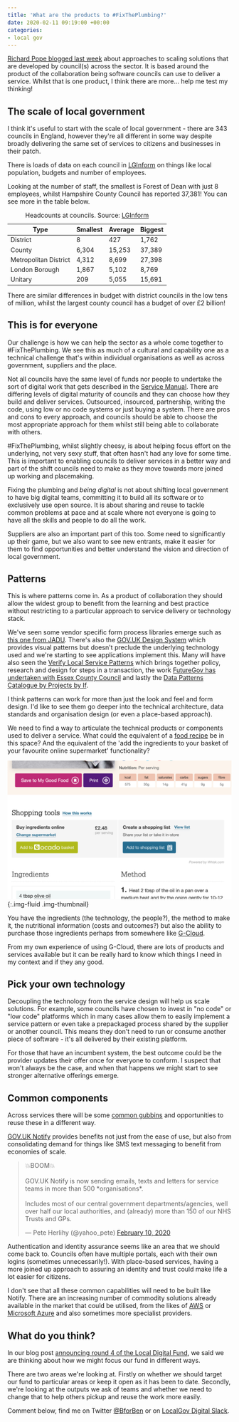 ```yaml
---
title: 'What are the products to #FixThePlumbing?'
date: 2020-02-11 09:19:00 +00:00
categories:
- local gov
---
```


[Richard Pope blogged last week](https://www.dxw.com/2020/02/creating-new-collaborative-organisations-to-operate-shared-services/) about approaches to scaling solutions that are developed by council(s) across the sector. It is based around the product of the collaboration being software councils can use to deliver a service. Whilst that is one product, I think there are more... help me test my thinking!

## The scale of local government

I think it's useful to start with the scale of local government - there are 343 councils in England, however they're all different in some way despite broadly delivering the same set of services to citizens and businesses in their patch.

There is loads of data on each council in [LGInform](https://lginform.local.gov.uk/) on things like local population, budgets and number of employees.

Looking at the number of staff, the smallest is Forest of Dean with just 8 employees, whilst Hampshire County Council has reported 37,381! You can see more in the table below.

<table class="table table-sm">
<caption>Headcounts at councils. Source: <a href="https://lginform.local.gov.uk/" title="Visit the LGInform homepage">LGInform</a></caption>
<thead class="thead-light">
<tr>
<th scope="col">Type</th>
<th scope="col">Smallest</th>
<th scope="col">Average</th>
<th scope="col">Biggest</th>
</tr>
</thead>
<tbody>
<tr>
<td>District</td>
<td>8</td>
<td>427</td>
<td>1,762</td>
</tr>
<tr>
<td>County</td>
<td>6,304</td>
<td>15,253</td>
<td>37,389</td>
</tr>
<tr>
<td>Metropolitan District</td>
<td>4,312</td>
<td>8,699</td>
<td>27,398</td>
</tr>
<tr>
<td>London Borough</td>
<td>1,867</td>
<td>5,102</td>
<td>8,769</td>
</tr>
<tr>
<td>Unitary</td>
<td>209</td>
<td>5,055</td>
<td>15,691</td>
</tr>
</tbody>
</table>

There are similar differences in budget with district councils in the low tens of million, whilst the largest county council has a budget of over £2 billion!

## This is for everyone

Our challenge is how we can help the sector as a whole come together to #FixThePlumbing. We see this as much of a cultural and capability one as a technical challenge that's within individual organisations as well as across government, suppliers and the place.

Not all councils have the same level of funds nor people to undertake the sort of digital work that gets described in the [Service Manual](https://www.gov.uk/service-manual/). There are differing levels of digital maturity of councils and they can choose how they build and deliver services. Outsourced, insourced, partnership, writing the code, using low or no code systems or just buying a system. There are pros and cons to every approach, and councils should be able to choose the most appropriate approach for them whilst still being able to collaborate with others.

#FixThePlumbing, whilst slightly cheesy, is about helping focus effort on the underlying, not very sexy stuff, that often hasn't had any love for some time. This is important to enabling councils to deliver services in a better way and part of the shift councils need to make as they move towards more joined up working and placemaking.

Fixing the plumbing and _being digital_ is not about shifting local government to have big digital teams, committing it to build all its software or to exclusively use open source. It is about sharing and reuse to tackle common problems at pace and at scale where not everyone is going to have all the skills and people to do all the work.

Suppliers are also an important part of this too. Some need to significantly up their game, but we also want to see new entrants, make it easier for them to find opportunities and better understand the vision and direction of local government.

## Patterns

This is where patterns come in. As a product of collaboration they should allow the widest group to benefit from the learning and best practice without restricting to a particular approach to service delivery or technology stack. 

We've seen some vendor specific form process libraries emerge such as [this one from JADU](https://www.jadu.net/library/directory/1/library/category/28). There's also the [GOV.UK Design System](https://design-system.service.gov.uk/) which provides visual patterns but doesn't preclude the underlying technology used and we're starting to see applications implement this. Many will have also seen the [Verify Local Service Patterns](https://verify-local-patterns.herokuapp.com/service-patterns/parking-permit/overview/design) which brings together policy, research and design for steps in a transaction, the work [FutureGov has undertaken with Essex County Council](https://patterns.wearefuturegov.com/) and lastly the [Data Patterns Catalogue by Projects by If](https://catalogue.projectsbyif.com/).

I think patterns can work for more than just the look and feel and form design. I'd like to see them go deeper into the technical architecture, data standards and organisation design (or even a place-based approach).

We need to find a way to articulate the technical products or components used to deliver a service. What could the equivalent of a [food recipe](https://www.bbcgoodfood.com/recipes/chicken-pasta-bake) be in this space? And the equivalent of the 'add the ingredients to your basket of your favourite online supermarket' functionality?

![Screenshot of a BBC Good Food recipe page](/content/2020/02/recipe-add-to-basket.png "BBC Good Food recipe page showing add ingredients to basket"){:.img-fluid .img-thumbnail}

You have the ingredients (the technology, the people?), the method to make it, the nutritional information (costs and outcomes?) but also the ability to purchase those ingredients perhaps from somewhere like [G-Cloud](https://www.digitalmarketplace.service.gov.uk/buyers/direct-award/g-cloud/start). 

From my own experience of using G-Cloud, there are lots of products and services available but it can be really hard to know which things I need in my context and if they any good.

## Pick your own technology

Decoupling the technology from the service design will help us scale solutions. For example, some councils have chosen to invest in "no code" or "low code" platforms which in many cases allow them to easily implement a service pattern or even take a prepackaged process shared by the supplier or another council. This means they don't need to run or consume another piece of software - it's all delivered by their existing platform.

For those that have an incumbent system, the best outcome could be the provider updates their offer once for everyone to conform. I suspect that won't always be the case, and when that happens we might start to see stronger alternative offerings emerge.

## Common components

Across services there will be some [common gubbins](https://www.youtube.com/watch?v=BbbdHJS2t8I) and opportunities to reuse these in a different way.

[GOV.UK Notify](https://www.notifications.service.gov.uk/) provides benefits not just from the ease of use, but also from consolidating demand for things like SMS text messaging to benefit from economies of scale.

<blockquote class="twitter-tweet" data-dnt="true"><p lang="en" dir="ltr">💥BOOM💥 <br><br>GOV.​UK Notify is now sending emails, texts and letters for service teams in more than 500 *organisations*.<br><br>Includes most of our central government departments/agencies, well over half our local authorities, and (already) more than 150 of our NHS Trusts and GPs.</p>&mdash; Pete Herlihy (@yahoo_pete) <a href="https://twitter.com/yahoo_pete/status/1226943651361808384?ref_src=twsrc%5Etfw">February 10, 2020</a></blockquote> <script async src="https://platform.twitter.com/widgets.js" charset="utf-8"></script>

Authentication and identity assurance seems like an area that we should come back to. Councils often have multiple portals, each with their own logins (sometimes unnecessarily!). With place-based services, having a more joined up approach to assuring an identity and trust could make life a lot easier for citizens.

I don't see that all these common capabilities will need to be built like Notify. There are an increasing number of commodity solutions already available in the market that could be utilised, from the likes of [AWS](https://aws.amazon.com/) or [Microsoft Azure](https://azure.microsoft.com/en-gb/services/) and also sometimes more specialist providers.

## What do you think?

In our blog post [announcing round 4 of the Local Digital Fund](https://mhclgdigital.blog.gov.uk/2020/01/27/were-opening-round-4-of-the-local-digital-fund/), we said we are thinking about how we might focus our fund in different ways.

There are two areas we're looking at. Firstly on whether we should target our fund to particular areas or keep it open as it has been to date. Secondly, we're looking at the outputs we ask of teams and whether we need to change that to help others pickup and reuse the work more easily.

Comment below, find me on Twitter [@BforBen](https://twitter.com/BforBen) or on [LocalGov Digital Slack](https://localgovdigital.slack.com).
